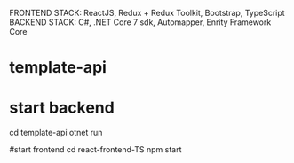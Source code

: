 FRONTEND STACK: ReactJS, Redux + Redux Toolkit, Bootstrap, TypeScript
BACKEND STACK: C#, .NET Core 7 sdk, Automapper, Enrity Framework Core
# template-api
# start backend
cd template-api
otnet run

#start frontend
cd react-frontend-TS
npm start
